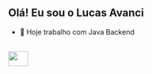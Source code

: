 ## Olá! Eu sou o Lucas Avanci

- 🔭 Hoje trabalho com Java Backend

<div style="display: inline_block"><br>
  <img align="center" height="30" width="40" src="https://cdn.jsdelivr.net/gh/devicons/devicon@latest/icons/java/java-original.svg" />
</div>
